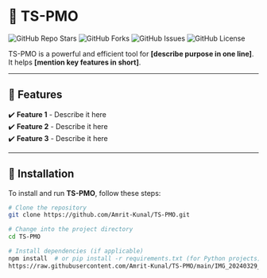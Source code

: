 # 🚀 TS-PMO

![GitHub Repo Stars](https://img.shields.io/github/stars/Amrit-Kunal/TS-PMO?style=for-the-badge)
![GitHub Forks](https://img.shields.io/github/forks/Amrit-Kunal/TS-PMO?style=for-the-badge)
![GitHub Issues](https://img.shields.io/github/issues/Amrit-Kunal/TS-PMO?style=for-the-badge)
![GitHub License](https://img.shields.io/github/license/Amrit-Kunal/TS-PMO?style=for-the-badge)

TS-PMO is a powerful and efficient tool for **[describe purpose in one line]**. It helps **[mention key features in short]**.

---

## 📂 Features
✔️ **Feature 1** - Describe it here  
✔️ **Feature 2** - Describe it here  
✔️ **Feature 3** - Describe it here  

---

## 🎯 Installation
To install and run **TS-PMO**, follow these steps:

```sh
# Clone the repository
git clone https://github.com/Amrit-Kunal/TS-PMO.git

# Change into the project directory
cd TS-PMO

# Install dependencies (if applicable)
npm install  # or pip install -r requirements.txt (for Python projects)
https://raw.githubusercontent.com/Amrit-Kunal/TS-PMO/main/IMG_20240329_215044.jpg
